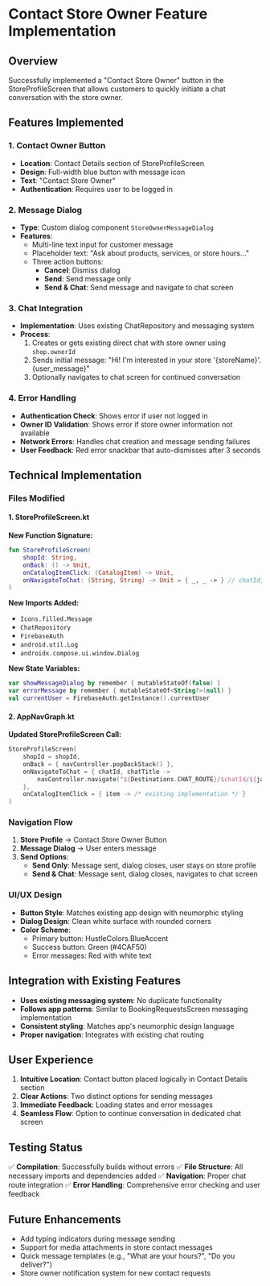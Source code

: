 # Contact Store Owner Feature Implementation

## Overview
Successfully implemented a "Contact Store Owner" button in the StoreProfileScreen that allows customers to quickly initiate a chat conversation with the store owner.

## Features Implemented

### 1. Contact Owner Button
- **Location**: Contact Details section of StoreProfileScreen
- **Design**: Full-width blue button with message icon
- **Text**: "Contact Store Owner"
- **Authentication**: Requires user to be logged in

### 2. Message Dialog
- **Type**: Custom dialog component `StoreOwnerMessageDialog`
- **Features**:
  - Multi-line text input for customer message
  - Placeholder text: "Ask about products, services, or store hours..."
  - Three action buttons:
    - **Cancel**: Dismiss dialog
    - **Send**: Send message only
    - **Send & Chat**: Send message and navigate to chat screen

### 3. Chat Integration
- **Implementation**: Uses existing ChatRepository and messaging system
- **Process**:
  1. Creates or gets existing direct chat with store owner using `shop.ownerId`
  2. Sends initial message: "Hi! I'm interested in your store '{storeName}'. {user_message}"
  3. Optionally navigates to chat screen for continued conversation

### 4. Error Handling
- **Authentication Check**: Shows error if user not logged in
- **Owner ID Validation**: Shows error if store owner information not available
- **Network Errors**: Handles chat creation and message sending failures
- **User Feedback**: Red error snackbar that auto-dismisses after 3 seconds

## Technical Implementation

### Files Modified

#### 1. StoreProfileScreen.kt
**New Function Signature:**
```kotlin
fun StoreProfileScreen(
    shopId: String,
    onBack: () -> Unit,
    onCatalogItemClick: (CatalogItem) -> Unit,
    onNavigateToChat: (String, String) -> Unit = { _, _ -> } // chatId, chatTitle
)
```

**New Imports Added:**
- `Icons.filled.Message`
- `ChatRepository`
- `FirebaseAuth`
- `android.util.Log`
- `androidx.compose.ui.window.Dialog`

**New State Variables:**
```kotlin
var showMessageDialog by remember { mutableStateOf(false) }
var errorMessage by remember { mutableStateOf<String?>(null) }
val currentUser = FirebaseAuth.getInstance().currentUser
```

#### 2. AppNavGraph.kt
**Updated StoreProfileScreen Call:**
```kotlin
StoreProfileScreen(
    shopId = shopId,
    onBack = { navController.popBackStack() },
    onNavigateToChat = { chatId, chatTitle ->
        navController.navigate("${Destinations.CHAT_ROUTE}/$chatId/${java.net.URLEncoder.encode(chatTitle, "UTF-8")}")
    },
    onCatalogItemClick = { item -> /* existing implementation */ }
)
```

### Navigation Flow
1. **Store Profile** → Contact Store Owner Button
2. **Message Dialog** → User enters message
3. **Send Options**:
   - **Send Only**: Message sent, dialog closes, user stays on store profile
   - **Send & Chat**: Message sent, dialog closes, navigates to chat screen

### UI/UX Design
- **Button Style**: Matches existing app design with neumorphic styling
- **Dialog Design**: Clean white surface with rounded corners
- **Color Scheme**: 
  - Primary button: HustleColors.BlueAccent
  - Success button: Green (#4CAF50)
  - Error messages: Red with white text

## Integration with Existing Features
- **Uses existing messaging system**: No duplicate functionality
- **Follows app patterns**: Similar to BookingRequestsScreen messaging implementation
- **Consistent styling**: Matches app's neumorphic design language
- **Proper navigation**: Integrates with existing chat routing

## User Experience
1. **Intuitive Location**: Contact button placed logically in Contact Details section
2. **Clear Actions**: Two distinct options for sending messages
3. **Immediate Feedback**: Loading states and error messages
4. **Seamless Flow**: Option to continue conversation in dedicated chat screen

## Testing Status
✅ **Compilation**: Successfully builds without errors
✅ **File Structure**: All necessary imports and dependencies added
✅ **Navigation**: Proper chat route integration
✅ **Error Handling**: Comprehensive error checking and user feedback

## Future Enhancements
- Add typing indicators during message sending
- Support for media attachments in store contact messages
- Quick message templates (e.g., "What are your hours?", "Do you deliver?")
- Store owner notification system for new contact requests
